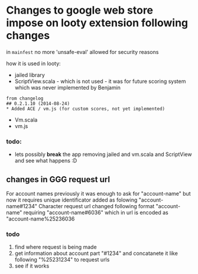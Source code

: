 # Changes to google web store impose on looty extension following changes

in `mainfest` no more 'unsafe-eval' allowed for security reasons

how it is used in looty:
- jailed library
- ScriptView.scala - which is not used - it was for future scoring system which was never implemented by Benjamin
```
from changelog
## 0.2.1.10 (2014-08-24)
* Added ACE / vm.js (for custom scores, not yet implemented)
```
- Vm.scala
- vm.js

### todo:
- lets possibly **break** the app removing jailed and vm.scala and ScriptView and see what happens :D


## changes in GGG request url 

For account names previously it was enough to ask for "account-name" but now it requires unique identificator added as folowing "account-name#1234"
Character request url changed following format "account-name" requiring "account-name#6036" which in url is encoded as "account-name%25236036

### todo 

1. find where request is being made
2. get information about account part "#1234" and concatanete it like following "%25231234" to request urls
3. see if it works
